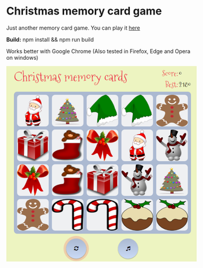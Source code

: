 # Christmas memory card game
Just another memory card game. You can play it [here](https://alexbartov.github.io/memoryGame/)

**Build:** npm install && npm run build

Works better with Google Chrome (Also tested in Firefox, Edge and Opera on windows)

[![Screenshot](https://raw.githubusercontent.com/AlexBartov/memoryGame/master/Demo/Screenshot.png)](https://alexbartov.github.io/memoryGame/)
